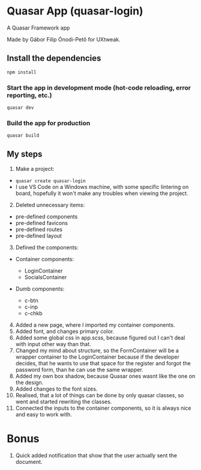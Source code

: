# Quasar App (quasar-login)

A Quasar Framework app

Made by Gábor Filip Ónodi-Pető for UXtweak.

## Install the dependencies
```bash
npm install
```

### Start the app in development mode (hot-code reloading, error reporting, etc.)
```bash
quasar dev
```


### Build the app for production
```bash
quasar build
```

## My steps

1. Make a project:
  * `quasar create quasar-login`
  * I use VS Code on a Windows machine, with some specific lintering on board, hopefully it won't make any troubles when viewing the project.

2. Deleted unnecessary items:
  - pre-defined components
  - pre-defined favicons
  - pre-defined routes
  - pre-defined layout

3. Defined the components:

  - Container components:
    - LoginContainer
    - SocialsContainer

  - Dumb components:
    - c-btn
    - c-inp
    - c-chkb

4. Added a new page, where I imported my container components.
5. Added font, and changes primary color.
6. Added some global css in app.scss, because figured out I can't deal with input other way than that.
7. Changed my mind about structure, so the FormContainer will be a wrapper container to the LoginContainer because if the developer decides, that he wants to use that space for the register and forgot the password form, than he can use the same wrapper.
8. Added my own box shadow, because Quasar ones wasnt like the one on the design.
9. Added changes to the font sizes.
10. Realised, that a lot of things can be done by only quasar classes, so went and started rewriting the classes.
11. Connected the inputs to the container components, so it is always nice and easy to work with.

# Bonus

1. Quick added notification that show that the user actually sent the document.